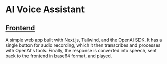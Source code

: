 # AI Voice Assistant

## [Frontend](web/)

A simple web app built with Next.js, Tailwind, and the OpenAI SDK. It has a single button for audio recording, which it then transcribes and processes with OpenAI's tools. Finally, the response is converted into speech, sent back to the frontend in base64 format, and played.
